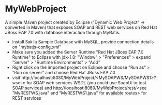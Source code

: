 # MyWebProject
A simple Maven project created by Eclipse ("Dynamic Web Project" -> converted in Maven) that exposes SOAP and REST web services on Red Hat JBoss EAP 7.0 with database interaction through MyBatis.
- Install Sakila Sample Database with MySQL, provide connection details on "mybatis-config.xml"
- Make sure you added the Server Runtime "Red Hat JBoss EAP 7.0 Runtime" to Eclipse with jdk-1.8: "Window" > "Preferences" > expand "Server" > "Runtime Environments" > "Add"
- Right click on the imported project on Eclipse and choose "Run as" > "Run on server" and choose Red Hat JBoss EAP 7.0
- visit http://localhost:8080/MyWebProject/<MySOAPWS/MySOAPWS1>?wsdl o for SOAP web services WSDL (you could use SoapUI to test SOAP services) and http://localhost:8080/MyWebProject/rest/<see "MyRESTWS.java" and "MyRESTWS1.java" for available routes> for REST services
